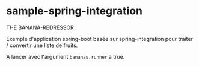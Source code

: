 # sample-spring-integration

THE BANANA-REDRESSOR

Exemple d'application spring-boot basée sur spring-integration pour traiter / convertir une liste de fruits.

A lancer avec l'argument `bananas.runner` à true. 
